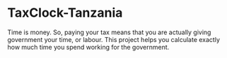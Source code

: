 # TaxClock-Tanzania
Time is money. So, paying your tax means that you are actually giving government your time, or labour. This project helps you calculate exactly how much time you spend working for the government. 
